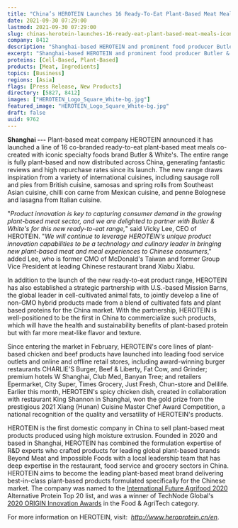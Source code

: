 ```yaml
---
title: "China’s HEROTEIN Launches 16 Ready-To-Eat Plant-Based Meat Meals with Iconic Specialty Foods Brand Butler & White’s"
date: 2021-09-30 07:29:00
lastmod: 2021-09-30 07:29:00
slug: chinas-herotein-launches-16-ready-eat-plant-based-meat-meals-iconic-specialty-foods-brand
company: 8412
description: "Shanghai-based HEROTEIN and prominent food producer Butler & White’s launch co-branded ready-to-eat range; HEROTEIN also enters joint development agreement to launch hybrid plant-based/cultivated meat products in China"
excerpt: "Shanghai-based HEROTEIN and prominent food producer Butler & White’s launch co-branded ready-to-eat range; HEROTEIN also enters joint development agreement to launch hybrid plant-based/cultivated meat products in China"
proteins: [Cell-Based, Plant-Based]
products: [Meat, Ingredients]
topics: [Business]
regions: [Asia]
flags: [Press Release, New Products]
directory: [5827, 8412]
images: ["HEROTEIN_Logo_Square_White-bg.jpg"]
featured_image: "HEROTEIN_Logo_Square_White-bg.jpg"
draft: false
uuid: 9762
---
```

**Shanghai ---** Plant-based meat company HEROTEIN announced it has
launched a line of 16 co-branded ready-to-eat plant-based meat meals
co-created with iconic specialty foods brand Butler & White\'s. The
entire range is fully plant-based and now distributed across China,
generating fantastic reviews and high repurchase rates since its launch.
The new range draws inspiration from a variety of international
cuisines, including sausage roll and pies from British cuisine, samosas
and spring rolls from Southeast Asian cuisine, chilli con carne from
Mexican cuisine, and penne Bolognese and lasagna from Italian cuisine.

"*Product innovation is key to capturing consumer demand in the growing
plant-based meat sector, and we are delighted to partner with Butler &
White's for this new ready-to-eat range,*" said Vicky Lee, CEO of
HEROTEIN. "*We will continue to leverage HEROTEIN's unique product
innovation capabilities to be a technology and culinary leader in
bringing new plant-based meat and meal experiences to Chinese
consumers*,\" added Lee, who is former CMO of McDonald's Taiwan and
former Group Vice President at leading Chinese restaurant brand Xiabu
Xiabu.

In addition to the launch of the new ready-to-eat product range,
HEROTEIN has also established a strategic partnership with U.S.-based
Mission Barns, the global leader in cell-cultivated animal fats, to
jointly develop a line of non-GMO hybrid products made from a blend of
cultivated fats and plant based proteins for the China market. With the
partnership, HEROTEIN is well-positioned to be the first in China to
commercialize such products, which will have the health and
sustainability benefits of plant-based protein but with far more
meat-like flavor and texture.

Since entering the market in February, HEROTEIN's core lines of
plant-based chicken and beef products have launched into leading food
service outlets and online and offline retail stores, including
award-winning burger restaurants CHARLIE'S Burger, Beef & Liberty, Fat
Cow, and Grinder; premium hotels W Shanghai, Club Med, Banyan Tree; and
retailers Epermarket, City Super, Times Grocery, Just Fresh, Chun-store
and Delilife. Earlier this month, HEROTEIN\'s spicy chicken dish,
created in collaboration with restaurant King Shannon in Shanghai, won
the gold prize from the prestigious 2021 Xiang (Hunan) Cuisine Master
Chef Award Competition, a national recognition of the quality and
versatility of HEROTEIN\'s products.

HEROTEIN is the first domestic company in China to sell plant-based meat
products produced using high moisture extrusion. Founded in 2020 and
based in Shanghai, HEROTEIN has combined the formulation expertise of
R&D experts who crafted products for leading global plant-based brands
Beyond Meat and Impossible Foods with a local leadership team that has
deep expertise in the restaurant, food service and grocery sectors in
China. HEROTEIN aims to become the leading plant-based meat brand
delivering best-in-class plant-based products formulated specifically
for the Chinese market. The company was named to the [International
Future Agrifood 2020](https://vcbeat.top/Vcearth2020/index) Alternative
Protein Top 20 list, and was a winner of TechNode Global's [2020 ORIGIN
Innovation
Awards](https://technode.global/2020/11/18/origin-innovation-awards-2020-winners/)
in the Food & AgriTech category.

For more information on HEROTEIN, visit: 
*<http://www.heroprotein.cn/en>*.
